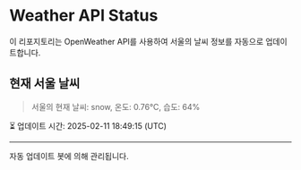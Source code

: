 
# Weather API Status

이 리포지토리는 OpenWeather API를 사용하여 서울의 날씨 정보를 자동으로 업데이트합니다.

## 현재 서울 날씨
> 서울의 현재 날씨: snow, 온도: 0.76°C, 습도: 64%

⏳ 업데이트 시간: 2025-02-11 18:49:15 (UTC)

---
자동 업데이트 봇에 의해 관리됩니다.
